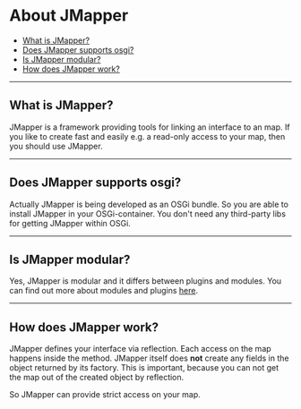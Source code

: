 # About JMapper #
  * [What is JMapper?](AboutJMapper#What_is_JMapper?.md)
  * [Does JMapper supports osgi?](AboutJMapper#Does_JMapper_supports_osgi?.md)
  * [Is JMapper modular?](AboutJMapper#Is_JMapper_modular?.md)
  * [How does JMapper work?](AboutJMapper#How_does_JMapper_work?.md)


---


## What is JMapper? ##
JMapper is a framework providing tools for linking an interface to an map. If you like to create fast and easily e.g. a read-only access to your map, then you should use JMapper.


---


## Does JMapper supports osgi? ##
Actually JMapper is being developed as an OSGi bundle. So you are able to install JMapper in your OSGi-container. You don't need any third-party libs for getting JMapper within OSGi.


---


## Is JMapper modular? ##
Yes, JMapper is modular and it differs between plugins and modules. You can find out more about modules and plugins [here](ExtInfo.md).


---


## How does JMapper work? ##
JMapper defines your interface via reflection. Each access on the map happens inside the method. JMapper itself does **not** create any fields in the object returned by its factory. This is important, because you can not get the map out of the created object by reflection.

So JMapper can provide strict access on your map.